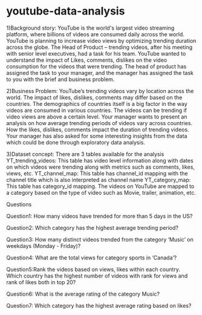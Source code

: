 # youtube-data-analysis

1)Background story:
YouTube is the world's largest video streaming platform, where billions of videos are consumed daily across the world. YouTube is planning to increase video views by optimizing trending duration across the globe. The Head of Product – trending videos, after his meeting with senior level executives, had a task for his team. YouTube wanted to understand the impact of Likes, comments, dislikes on the video consumption for the videos that were trending. The head of product has assigned the task to your manager, and the manager has assigned the task to you with the brief and business problem.

2)Business Problem:
YouTube’s trending videos vary by location across the world. The impact of likes, dislikes, comments may differ based on the countries. The demographics of countries itself is a big factor in the way videos are consumed in various countries. The videos can be trending if video views are above a certain level. Your manager wants to present an analysis on how average trending periods of videos vary across countries. How the likes, dislikes, comments impact the duration of trending videos. Your manager has also asked for some interesting insights from the data which could be done through exploratory data analysis.

3)Dataset concept:
There are 3 tables available for the analysis
YT_trending_videos: This table has video level information along with dates on which videos were trending along with metrics such as comments, likes, views, etc. 
YT_channel_map: This table has channel_id mapping with the channel title which is also interpreted as channel name
YT_category_map: This table has category_id mapping. The videos on YouTube are mapped to a category based on the type of video such as Movie, trailer, animation, etc.

Questions

Question1: How many videos have trended for more than 5 days in the US?

Question2: Which category has the highest average trending period?

Question3: How many distinct videos trended from the category ‘Music’ on weekdays (Monday - Friday)?

Question4: What are the total views for category sports in ‘Canada’?

Question5:Rank the videos based on views, likes within each country. Which country has the highest number of videos with rank for views and rank of likes both in top 20?

Question6: What is the average rating of the category Music?

Question7: Which category has the highest average rating based on likes?

